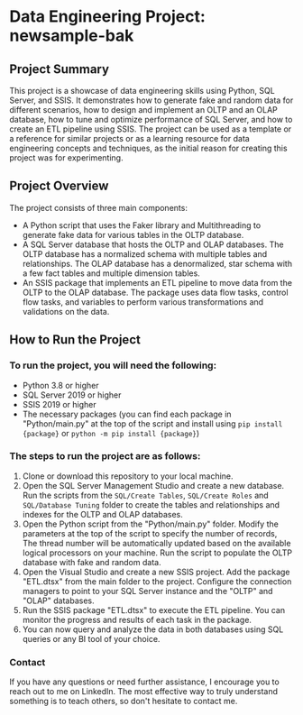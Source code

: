 # Data Engineering Project: newsample-bak
## Project Summary

This project is a showcase of data engineering skills using Python, SQL Server, and SSIS. It demonstrates how to generate fake and random data for different scenarios, how to design and implement an OLTP and an OLAP database, how to tune and optimize performance of SQL Server, and how to create an ETL pipeline using SSIS. The project can be used as a template or a reference for similar projects or as a learning resource for data engineering concepts and techniques, as the initial reason for creating this project was for experimenting.

## Project Overview

The project consists of three main components:

- A Python script that uses the Faker library and Multithreading to generate fake data for various tables in the OLTP database.
- A SQL Server database that hosts the OLTP and OLAP databases. The OLTP database has a normalized schema with multiple tables and relationships. The OLAP database has a denormalized, star schema with a few fact tables and multiple dimension tables.
- An SSIS package that implements an ETL pipeline to move data from the OLTP to the OLAP database. The package uses data flow tasks, control flow tasks, and variables to perform various transformations and validations on the data.

## How to Run the Project

### To run the project, you will need the following:

- Python 3.8 or higher
- SQL Server 2019 or higher
- SSIS 2019 or higher
- The necessary packages (you can find each package in "Python/main.py" at the top of the script and install using `pip install {package}` or `python -m pip install {package}`)

### The steps to run the project are as follows:

1. Clone or download this repository to your local machine.
2. Open the SQL Server Management Studio and create a new database. Run the scripts from the `SQL/Create Tables`, `SQL/Create Roles` and `SQL/Database Tuning` folder to create the tables and relationships and indexes for the OLTP and OLAP databases.
3. Open the Python script from the "Python/main.py" folder. Modify the parameters at the top of the script to specify the number of records, The thread number will be automatically updated based on the available logical processors on your machine. Run the script to populate the OLTP database with fake and random data.
4. Open the Visual Studio and create a new SSIS project. Add the package "ETL.dtsx" from the main folder to the project. Configure the connection managers to point to your SQL Server instance and the "OLTP" and "OLAP" databases.
5. Run the SSIS package "ETL.dtsx" to execute the ETL pipeline. You can monitor the progress and results of each task in the package.
6. You can now query and analyze the data in both databases using SQL queries or any BI tool of your choice.

### Contact
If you have any questions or need further assistance, I encourage you to reach out to me on LinkedIn. The most effective way to truly understand something is to teach others, so don't hesitate to contact me.